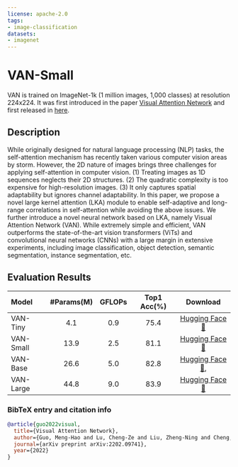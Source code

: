```yaml
---
license: apache-2.0
tags:
- image-classification
datasets:
- imagenet
---
```


# VAN-Small

VAN is trained on ImageNet-1k (1 million images, 1,000 classes) at resolution 224x224. It was first introduced in the paper [Visual Attention Network](https://arxiv.org/abs/2202.09741) and first released in [here](https://github.com/Visual-Attention-Network). 


## Description

While originally designed for natural language processing (NLP) tasks, the self-attention mechanism has recently taken various computer vision areas by storm. However, the 2D nature of images brings three challenges for applying self-attention in computer vision. (1) Treating images as 1D sequences neglects their 2D structures. (2) The quadratic complexity is too expensive for high-resolution images. (3) It only captures spatial adaptability but ignores channel adaptability. In this paper, we propose a novel large kernel attention (LKA) module to enable self-adaptive and long-range correlations in self-attention while avoiding the above issues. We further introduce a novel neural network based on LKA, namely Visual Attention Network (VAN). While extremely simple and efficient, VAN outperforms the state-of-the-art vision transformers (ViTs) and convolutional neural networks (CNNs) with a large margin in extensive experiments, including image classification, object detection, semantic segmentation, instance segmentation, etc.

## Evaluation Results

| Model     | #Params(M) | GFLOPs | Top1 Acc(%) |                           Download                           |
| :-------- | :--------: | :----: | :---------: | :----------------------------------------------------------: |
| VAN-Tiny  |    4.1     |  0.9   |    75.4     |[Hugging Face 🤗](https://huggingface.co/Visual-Attention-Network/VAN-Tiny) |
| VAN-Small |    13.9    |  2.5   |    81.1     |[Hugging Face 🤗](https://huggingface.co/Visual-Attention-Network/VAN-Small) |
| VAN-Base  |    26.6    |  5.0   |    82.8     |[Hugging Face 🤗](https://huggingface.co/Visual-Attention-Network/VAN-Base), |
| VAN-Large |    44.8    |  9.0   |    83.9     |[Hugging Face 🤗](https://huggingface.co/Visual-Attention-Network/VAN-Large) |


### BibTeX entry and citation info
```bibtex
@article{guo2022visual,
  title={Visual Attention Network},
  author={Guo, Meng-Hao and Lu, Cheng-Ze and Liu, Zheng-Ning and Cheng, Ming-Ming and Hu, Shi-Min},
  journal={arXiv preprint arXiv:2202.09741},
  year={2022}
}
```